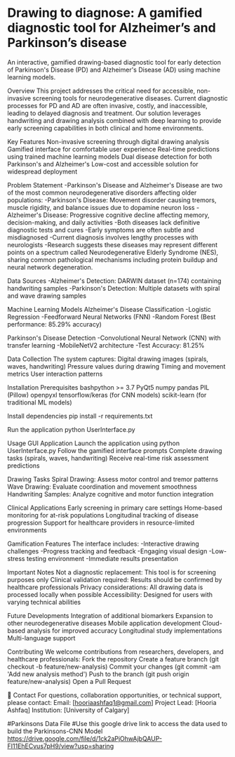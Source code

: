 # Drawing to diagnose: A gamified diagnostic tool for Alzheimer’s and Parkinson’s disease

An interactive, gamified drawing-based diagnostic tool for early detection of Parkinson's Disease (PD) and Alzheimer's Disease (AD) using machine learning models.

Overview
This project addresses the critical need for accessible, non-invasive screening tools for neurodegenerative diseases. Current diagnostic processes for PD and AD are often invasive, costly, and inaccessible, leading to delayed diagnosis and treatment. Our solution leverages handwriting and drawing analysis combined with deep learning to provide early screening capabilities in both clinical and home environments.

Key Features
Non-invasive screening through digital drawing analysis
Gamified interface for comfortable user experience
Real-time predictions using trained machine learning models
Dual disease detection for both Parkinson's and Alzheimer's
Low-cost and accessible solution for widespread deployment

Problem Statement
-Parkinson's Disease and Alzheimer's Disease are two of the most common neurodegenerative disorders affecting older populations:
-Parkinson's Disease: Movement disorder causing tremors, muscle rigidity, and balance issues due to dopamine neuron loss
-Alzheimer's Disease: Progressive cognitive decline affecting memory, decision-making, and daily activities
-Both diseases lack definitive diagnostic tests and cures
-Early symptoms are often subtle and misdiagnosed
-Current diagnosis involves lengthy processes with neurologists
-Research suggests these diseases may represent different points on a spectrum called Neurodegenerative Elderly Syndrome (NES), sharing common pathological mechanisms including protein buildup and neural network degeneration.

Data Sources
-Alzheimer's Detection: DARWIN dataset (n=174) containing handwriting samples
-Parkinson's Detection: Multiple datasets with spiral and wave drawing samples

Machine Learning Models
  Alzheimer's Disease Classification
  -Logistic Regression
  -Feedforward Neural Networks (FNN)
  -Random Forest (Best performance: 85.29% accuracy)

  Parkinson's Disease Detection
  -Convolutional Neural Network (CNN) with transfer learning
  -MobileNetV2 architecture
  -Test Accuracy: 81.25%

Data Collection
The system captures:
Digital drawing images (spirals, waves, handwriting)
Pressure values during drawing
Timing and movement metrics
User interaction patterns

Installation Prerequisites
bashpython >= 3.7
PyQt5
numpy
pandas
PIL (Pillow)
openpyxl
tensorflow/keras (for CNN models)
scikit-learn (for traditional ML models)

Install dependencies
pip install -r requirements.txt

Run the application
python UserInterface.py

Usage
GUI Application
Launch the application using python UserInterface.py
Follow the gamified interface prompts
Complete drawing tasks (spirals, waves, handwriting)
Receive real-time risk assessment predictions

Drawing Tasks
Spiral Drawing: Assess motor control and tremor patterns
Wave Drawing: Evaluate coordination and movement smoothness
Handwriting Samples: Analyze cognitive and motor function integration


Clinical Applications
Early screening in primary care settings
Home-based monitoring for at-risk populations
Longitudinal tracking of disease progression
Support for healthcare providers in resource-limited environments

Gamification Features
The interface includes:
-Interactive drawing challenges
-Progress tracking and feedback
-Engaging visual design
-Low-stress testing environment
-Immediate results presentation

Important Notes
Not a diagnostic replacement: This tool is for screening purposes only
Clinical validation required: Results should be confirmed by healthcare professionals
Privacy considerations: All drawing data is processed locally when possible
Accessibility: Designed for users with varying technical abilities

Future Developments
Integration of additional biomarkers
Expansion to other neurodegenerative diseases
Mobile application development
Cloud-based analysis for improved accuracy
Longitudinal study implementations
Multi-language support

Contributing
We welcome contributions from researchers, developers, and healthcare professionals:
Fork the repository
Create a feature branch (git checkout -b feature/new-analysis)
Commit your changes (git commit -am 'Add new analysis method')
Push to the branch (git push origin feature/new-analysis)
Open a Pull Request

📧 Contact
For questions, collaboration opportunities, or technical support, please contact:
Email: [hooriaashfaq1@gmail.com]
Project Lead: [Hooria Ashfaq]
Institution: [University of Calgary]


#Parkinsons Data File
#Use this google drive link to access the data used to build the Parkinsons-CNN Model
https://drive.google.com/file/d/1ck2aPjOhwAjbQAUP-FI11EhECvus7pH9/view?usp=sharing
